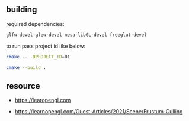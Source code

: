 building
--------

required dependencies:

```sh
glfw-devel glew-devel mesa-libGL-devel freeglut-devel
```

to run pass project id like below:

```sh
cmake .. -DPROJECT_ID=01

cmake --build .
```

resource
--------

- <https://learopengl.com>

- <https://learnopengl.com/Guest-Articles/2021/Scene/Frustum-Culling>

